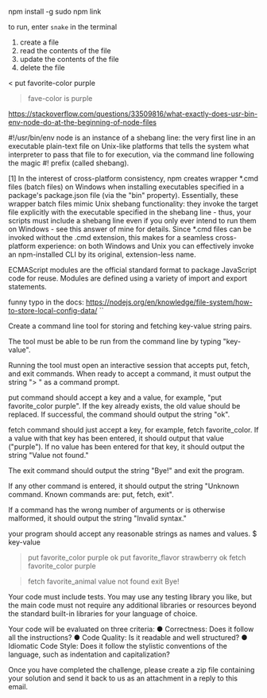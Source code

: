 npm install -g
sudo npm link

to run, enter `snake` in the terminal 


1. create a file
2. read the contents of the file
3. update the contents of the file
4. delete the file

< put favorite-color purple
> fave-color is purple


https://stackoverflow.com/questions/33509816/what-exactly-does-usr-bin-env-node-do-at-the-beginning-of-node-files

#!/usr/bin/env node is an instance of a shebang line: the very first line in an executable plain-text file on Unix-like platforms that tells the system what interpreter to pass that file to for execution, via the command line following the magic #! prefix (called shebang).

[1] In the interest of cross-platform consistency, npm creates wrapper *.cmd files (batch files) on Windows when installing executables specified in a package's package.json file (via the "bin" property). Essentially, these wrapper batch files mimic Unix shebang functionality: they invoke the target file explicitly with the executable specified in the shebang line - thus, your scripts must include a shebang line even if you only ever intend to run them on Windows - see this answer of mine for details.
Since *.cmd files can be invoked without the .cmd extension, this makes for a seamless cross-platform experience: on both Windows and Unix you can effectively invoke an npm-installed CLI by its original, extension-less name.


ECMAScript modules are the official standard format to package JavaScript code for reuse. Modules are defined using a variety of import and export statements.


funny typo in the docs: 
https://nodejs.org/en/knowledge/file-system/how-to-store-local-config-data/
``



















Create a command line tool for storing and fetching key-value string pairs. 

The tool must be able to be run from the command line by
typing "key-value". 

Running the tool must open an interactive session that accepts
put, fetch, and exit commands. When ready to accept a command, it must output the string
"> " as a command prompt.

put command should accept a key and a value, for example, "put favorite_color
purple". If the key already exists, the old value should be replaced. If successful, the command should output the string
"ok".

fetch command should just accept a key, for example, fetch favorite_color. If a
value with that key has been entered, it should output that value ("purple"). If no value has
been entered for that key, it should output the string "Value not found."

The exit command should output the string "Bye!" and exit the program.

If any other command is entered, it should output the string "Unknown command. Known
commands are: put, fetch, exit".

If a command has the wrong number of arguments or is otherwise malformed, it should output
the string "Invalid syntax."


your program should accept any
reasonable strings as names and values.
$ key-value
> put favorite_color purple
ok
> put favorite_flavor strawberry
ok
> fetch favorite_color
purple

> fetch favorite_animal
value not found
> exit
Bye!

Your code must include tests.
You may use any testing library you like, but the main code must not require any additional
libraries or resources beyond the standard built-in libraries for your language of choice. 


Your code will be evaluated on three criteria:
● Correctness: Does it follow all the instructions?
● Code Quality: Is it readable and well structured?
● Idiomatic Code Style: Does it follow the stylistic conventions of the language, such as
indentation and capitalization?

Once you have completed the challenge, please create a zip file containing your solution and
send it back to us as an attachment in a reply to this email.